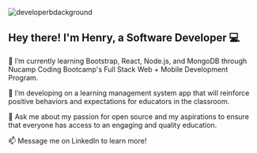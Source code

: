 ![developerbdackground](https://user-images.githubusercontent.com/96813969/196090532-4b38aa1f-973b-4022-a810-3e29667c86c0.png)
## Hey there! I'm Henry, a Software Developer :computer:

🌱 I’m currently learning Bootstrap, React, Node.js, and MongoDB through Nucamp Coding Bootcamp's Full Stack Web + Mobile Development Program.

🔭 I’m developing on a learning management system app that will reinforce positive behaviors and expectations for educators in the classroom.

💬 Ask me about my passion for open source and my aspirations to ensure that everyone has access to an engaging and quality education.

📫 Message me on LinkedIn to learn more!


<!--
**henry-hartzler/henry-hartzler** is a ✨ _special_ ✨ repository because its `README.md` (this file) appears on your GitHub profile.

Here are some ideas to get you started:

- 🔭 I’m currently working on ...
- 🌱 I’m currently learning ...
- 👯 I’m looking to collaborate on ...
- 🤔 I’m looking for help with ...
- 💬 Ask me about ...
- 📫 How to reach me: ...
- 😄 Pronouns: ...
- ⚡ Fun fact: ...
-->
